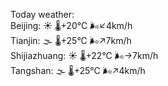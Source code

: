 Today weather:  
Beijing: ☀️ 🌡️+20°C 🌬️↙4km/h  
Tianjin: 🌫  🌡️+25°C 🌬️↗7km/h  
Shijiazhuang: ☀️ 🌡️+22°C 🌬️→7km/h  
Tangshan: 🌫  🌡️+25°C 🌬️↗4km/h  
